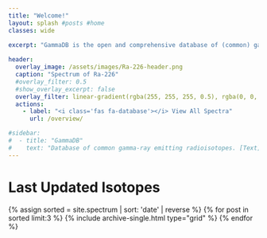 ```yaml
---
title: "Welcome!"
layout: splash #posts #home
classes: wide

excerpt: "GammaDB is the open and comprehensive database of (common) gamma-ray emitting radioisotopes in gamma-spectroscopy."
    
header:
  overlay_image: /assets/images/Ra-226-header.png
  caption: "Spectrum of Ra-226"
  #overlay_filter: 0.5
  #show_overlay_excerpt: false
  overlay_filter: linear-gradient(rgba(255, 255, 255, 0.5), rgba(0, 0, 0, 0.5))
  actions:
    - label: "<i class='fas fa-database'></i> View All Spectra"
      url: /overview/

#sidebar:
#  - title: "GammaDB"
#    text: "Database of common gamma-ray emitting radioisotopes. [Text](/overview/){: .btn .btn--primary }"
---
```


# Last Updated Isotopes

{% assign sorted = site.spectrum | sort: 'date' | reverse %}
{% for post in sorted limit:3 %}
  {% include archive-single.html type="grid" %}
{% endfor %}

